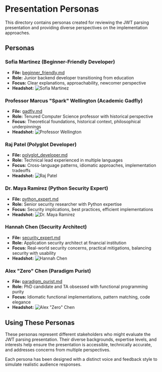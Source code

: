 # Presentation Personas

This directory contains personas created for reviewing the JWT parsing presentation and providing diverse perspectives on the implementation approaches.

## Personas

### Sofia Martinez (Beginner-Friendly Developer)
- **File:** [beginner_friendly.md](beginner_friendly.md)
- **Role:** Junior backend developer transitioning from education
- **Focus:** Clear explanations, approachability, newcomer perspective
- **Headshot:** ![Sofia Martinez](images/sofia_martinez.webp)

### Professor Marcus "Spark" Wellington (Academic Gadfly)
- **File:** [gadfly.md](gadfly.md)
- **Role:** Tenured Computer Science professor with historical perspective
- **Focus:** Theoretical foundations, historical context, philosophical underpinnings
- **Headshot:** ![Professor Wellington](images/spark_wellington.webp)

### Raj Patel (Polyglot Developer)
- **File:** [polyglot_developer.md](polyglot_developer.md)
- **Role:** Technical lead experienced in multiple languages
- **Focus:** Cross-language patterns, idiomatic approaches, implementation tradeoffs
- **Headshot:** ![Raj Patel](images/raj_patel.webp)

### Dr. Maya Ramirez (Python Security Expert)
- **File:** [python_expert.md](python_expert.md)
- **Role:** Senior security researcher with Python expertise
- **Focus:** Security implications, best practices, efficient implementations
- **Headshot:** ![Dr. Maya Ramirez](images/maya_ramirez.webp)

### Hannah Chen (Security Architect)
- **File:** [security_expert.md](security_expert.md)
- **Role:** Application security architect at financial institution
- **Focus:** Real-world security concerns, practical mitigations, balancing security with usability
- **Headshot:** ![Hannah Chen](images/hannah_chen.webp)

### Alex "Zero" Chen (Paradigm Purist)
- **File:** [paradigm_purist.md](paradigm_purist.md)
- **Role:** PhD candidate and TA obsessed with functional programming purity
- **Focus:** Idiomatic functional implementations, pattern matching, code elegance
- **Headshot:** ![Alex "Zero" Chen](images/zero_chen.webp)

## Using These Personas

These personas represent different stakeholders who might evaluate the JWT parsing presentation. Their diverse backgrounds, expertise levels, and interests help ensure the presentation is accessible, technically accurate, and addresses concerns from multiple perspectives.

Each persona has been designed with a distinct voice and feedback style to simulate realistic audience responses.
